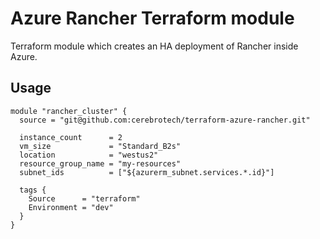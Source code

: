 # Azure Rancher Terraform module

Terraform module which creates an HA deployment of Rancher inside Azure.

## Usage

```hcl
module "rancher_cluster" {
  source = "git@github.com:cerebrotech/terraform-azure-rancher.git"

  instance_count      = 2
  vm_size             = "Standard_B2s"
  location            = "westus2"
  resource_group_name = "my-resources"
  subnet_ids          = ["${azurerm_subnet.services.*.id}"]

  tags {
    Source      = "terraform"
    Environment = "dev"
  }
}
```
